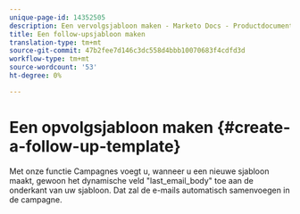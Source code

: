 ```yaml
---
unique-page-id: 14352505
description: Een vervolgsjabloon maken - Marketo Docs - Productdocumentatie
title: Een follow-upsjabloon maken
translation-type: tm+mt
source-git-commit: 47b2fee7d146c3dc558d4bbb10070683f4cdfd3d
workflow-type: tm+mt
source-wordcount: '53'
ht-degree: 0%

---
```



# Een opvolgsjabloon maken {#create-a-follow-up-template}

Met onze functie Campagnes voegt u, wanneer u een nieuwe sjabloon maakt, gewoon het dynamische veld &quot;last_email_body&quot; toe aan de onderkant van uw sjabloon. Dat zal de e-mails automatisch samenvoegen in de campagne.
